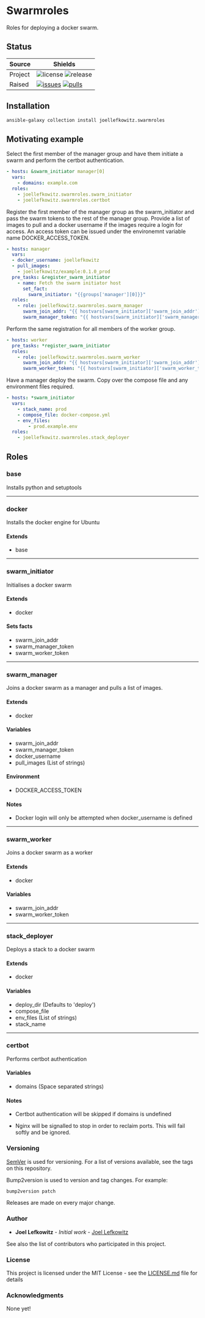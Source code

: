 # Swarmroles

Roles for deploying a docker swarm.

## Status

| Source     | Shields                                                        |
| ---------- | -------------------------------------------------------------- |
| Project    | ![license][license] ![release][release]                        |
| Raised     | [![issues][issues]][issues_link] [![pulls][pulls]][pulls_link] |

## Installation

```bash
ansible-galaxy collection install joellefkowitz.swarmroles
```

## Motivating example

Select the first member of the manager group and have them initiate a swarm and perform the certbot authentication.

```yml
- hosts: &swarm_initiator manager[0]
  vars: 
    - domains: example.com
  roles:
    - joellefkowitz.swarmroles.swarm_initiator
    - joellefkowitz.swarmroles.certbot
```

Register the first member of the manager group as the swarm_initiator and pass the swarm tokens to the rest of the manager group. Provide a list of images to pull and a docker username if the images require a login for access. An access token can be issued under the environemnt variable name DOCKER_ACCESS_TOKEN.

```yml
- hosts: manager
  vars:
  - docker_username: joellefkowitz
  - pull_images:
    - joellefkowitz/example:0.1.0_prod
  pre_tasks: &register_swarm_initiator
    - name: Fetch the swarm initiator host
      set_fact:
        swarm_initiator: "{{groups['manager'][0]}}"
  roles:
    - role: joellefkowitz.swarmroles.swarm_manager
      swarm_join_addr: "{{ hostvars[swarm_initiator]['swarm_join_addr'] }}"
      swarm_manager_token: "{{ hostvars[swarm_initiator]['swarm_manager_token'] }}"
```

Perform the same registration for all members of the worker group.

```yml
- hosts: worker
  pre_tasks: *register_swarm_initiator
  roles:
    - role: joellefkowitz.swarmroles.swarm_worker
      swarm_join_addr: "{{ hostvars[swarm_initiator]['swarm_join_addr'] }}"
      swarm_worker_token: "{{ hostvars[swarm_initiator]['swarm_worker_token'] }}"
```

Have a manager deploy the swarm. Copy over the compose file and any environment files required.

```yml
- hosts: *swarm_initiator
  vars:
    - stack_name: prod
    - compose_file: docker-compose.yml
    - env_files:
        - prod.example.env
  roles:
    - joellefkowitz.swarmroles.stack_deployer
```

## Roles

### base

Installs python and setuptools

---

### docker

Installs the docker engine for Ubuntu

#### Extends

* base

---

### swarm_initiator

Initialises a docker swarm

#### Extends

* docker

#### Sets facts

* swarm_join_addr
* swarm_manager_token
* swarm_worker_token

---

### swarm_manager

Joins a docker swarm as a manager and pulls a list of images.

#### Extends

* docker

#### Variables

* swarm_join_addr
* swarm_manager_token
* docker_username
* pull_images (List of strings)

#### Environment

* DOCKER_ACCESS_TOKEN

#### Notes

* Docker login will only be attempted when docker_username is defined

---

### swarm_worker

Joins a docker swarm as a worker

#### Extends

* docker

#### Variables

* swarm_join_addr
* swarm_worker_token

---

### stack_deployer

Deploys a stack to a docker swarm

#### Extends

* docker

#### Variables

* deploy_dir (Defaults to 'deploy')
* compose_file
* env_files (List of strings)
* stack_name

---

### certbot

Performs certbot authentication

#### Variables

* domains (Space separated strings)

#### Notes

* Certbot authentication will be skipped if domains is undefined

* Nginx will be signalled to stop in order to reclaim ports. This will fail softly and be ignored.

### Versioning

[SemVer](http://semver.org/) is used for versioning. For a list of versions available, see the tags on this repository.

Bump2version is used to version and tag changes.
For example:

```bash
bump2version patch
```

Releases are made on every major change.

### Author

- **Joel Lefkowitz** - _Initial work_ - [Joel Lefkowitz][joel_lefkowitz]

See also the list of contributors who participated in this project.

### License

This project is licensed under the MIT License - see the [LICENSE.md](LICENSE.md) file for details

### Acknowledgments

None yet!

[license]: https://img.shields.io/github/license/joellefkowitz/swarmroles
[release]: https://img.shields.io/github/v/tag/joellefkowitz/swarmroles
[issues]: https://img.shields.io/github/issues/joellefkowitz/swarmroles "Issues"
[issues_link]: https://github.com/JoelLefkowitz/swarmroles/issues
[pulls]: https://img.shields.io/github/issues-pr/joellefkowitz/swarmroles "Pull requests"
[pulls_link]: https://github.com/JoelLefkowitz/swarmroles/pulls
[joel_lefkowitz]: https://github.com/JoelLefkowitz